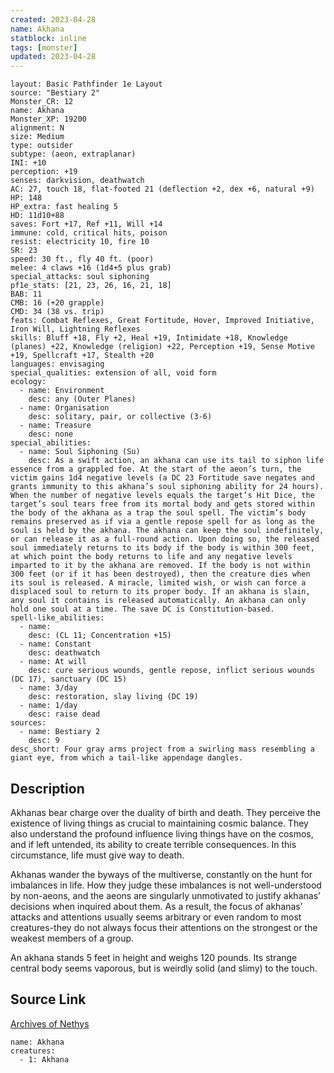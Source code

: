 ```yaml
---
created: 2023-04-28
name: Akhana
statblock: inline
tags: [monster]
updated: 2023-04-28
---
```

```statblock
layout: Basic Pathfinder 1e Layout
source: "Bestiary 2"
Monster_CR: 12
name: Akhana
Monster_XP: 19200
alignment: N
size: Medium
type: outsider
subtype: (aeon, extraplanar)
INI: +10
perception: +19
senses: darkvision, deathwatch
AC: 27, touch 18, flat-footed 21 (deflection +2, dex +6, natural +9)
HP: 148
HP_extra: fast healing 5
HD: 11d10+88
saves: Fort +17, Ref +11, Will +14
immune: cold, critical hits, poison
resist: electricity 10, fire 10
SR: 23
speed: 30 ft., fly 40 ft. (poor)
melee: 4 claws +16 (1d4+5 plus grab)
special_attacks: soul siphoning
pf1e_stats: [21, 23, 26, 16, 21, 18]
BAB: 11
CMB: 16 (+20 grapple)
CMD: 34 (38 vs. trip)
feats: Combat Reflexes, Great Fortitude, Hover, Improved Initiative, Iron Will, Lightning Reflexes
skills: Bluff +18, Fly +2, Heal +19, Intimidate +18, Knowledge (planes) +22, Knowledge (religion) +22, Perception +19, Sense Motive +19, Spellcraft +17, Stealth +20
languages: envisaging
special_qualities: extension of all, void form
ecology:
  - name: Environment
    desc: any (Outer Planes)
  - name: Organisation
    desc: solitary, pair, or collective (3-6)
  - name: Treasure
    desc: none
special_abilities:
  - name: Soul Siphoning (Su)
    desc: As a swift action, an akhana can use its tail to siphon life essence from a grappled foe. At the start of the aeon’s turn, the victim gains 1d4 negative levels (a DC 23 Fortitude save negates and grants immunity to this akhana’s soul siphoning ability for 24 hours). When the number of negative levels equals the target’s Hit Dice, the target’s soul tears free from its mortal body and gets stored within the body of the akhana as a trap the soul spell. The victim’s body remains preserved as if via a gentle repose spell for as long as the soul is held by the akhana. The akhana can keep the soul indefinitely, or can release it as a full-round action. Upon doing so, the released soul immediately returns to its body if the body is within 300 feet, at which point the body returns to life and any negative levels imparted to it by the akhana are removed. If the body is not within 300 feet (or if it has been destroyed), then the creature dies when its soul is released. A miracle, limited wish, or wish can force a displaced soul to return to its proper body. If an akhana is slain, any soul it contains is released automatically. An akhana can only hold one soul at a time. The save DC is Constitution-based.
spell-like_abilities:
  - name:
    desc: (CL 11; Concentration +15)
  - name: Constant
    desc: deathwatch
  - name: At will
    desc: cure serious wounds, gentle repose, inflict serious wounds (DC 17), sanctuary (DC 15)
  - name: 3/day
    desc: restoration, slay living (DC 19)
  - name: 1/day
    desc: raise dead
sources:
  - name: Bestiary 2
    desc: 9
desc_short: Four gray arms project from a swirling mass resembling a giant eye, from which a tail-like appendage dangles. 
```
## Description
Akhanas bear charge over the duality of birth and death. They perceive the existence of living things as crucial to maintaining cosmic balance. They also understand the profound influence living things have on the cosmos, and if left untended, its ability to create terrible consequences. In this circumstance, life must give way to death. 

Akhanas wander the byways of the multiverse, constantly on the hunt for imbalances in life. How they judge these imbalances is not well-understood by non-aeons, and the aeons are singularly unmotivated to justify akhanas’ decisions when inquired about them. As a result, the focus of akhanas’ attacks and attentions usually seems arbitrary or even random to most creatures-they do not always focus their attentions on the strongest or the weakest members of a group. 

An akhana stands 5 feet in height and weighs 120 pounds. Its strange central body seems vaporous, but is weirdly solid (and slimy) to the touch.
## Source Link
[Archives of Nethys](https://aonprd.com/MonsterDisplay.aspx?ItemName=Akhana)
```encounter-table
name: Akhana
creatures:
  - 1: Akhana
```
